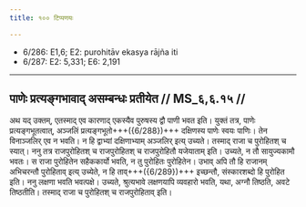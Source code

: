 ```yaml
---
title: १०० टिप्पणयः

---
```

- 6/286: E1,6; E2: purohitāv ekasya rājña iti
- 6/287: E2: 5,331; E6: 2,191

____________________________________________


## पाणेः प्रत्यङ्गभावाद् असम्बन्धः प्रतीयेत // MS_६,६.१५ //

अथ यद् उक्तम्, एतस्माद् एव कारणाद् एकस्यैव पुरुषस्य द्वौ पाणी भवत इति। युक्तं तत्र, पाणेः प्रत्यङ्गभूतत्वात्, अञ्जलिं प्रत्यङ्गभूतो+++({6/288})+++ दक्षिणस्य पाणेः स्वयः पाणिः। तेन विनाञ्जलिर् एव न भवति। न हि द्वाभ्यां दक्षिणाभ्याम् अञ्जलिर् इत्य् उच्यते। तस्माद् राजा च पुरोहितश् च स्यात्। ननु तत्र राजपुरोहितश् च राजपुरोहितश् च राजपुरोहितौ यजेयाताम् इति। उच्यते, न तौ सायुज्यकामौ भवतः। स राजा पुरोहितेन सहैककार्यो भवति, न तु पुरोहितः पुरोहितेन। उभाव् अपि तौ हि राजानम् अभिचरन्तौ पुरोहिताव् इत्य् उच्येते, न हि ताव्+++({6/289})+++ इच्छन्तौ, संस्कारशब्दो हि पुरोहित इति। ननु लक्षणा भवति भवत्पक्षे। उच्यते, श्रुत्यभावे लक्षणयापि व्यवहारो भवति, यथा, अग्नौ तिष्ठति, अवटे तिष्ठतीति। तस्माद् राजा च पुरोहितश् च राजपुरोहिताव् इति।